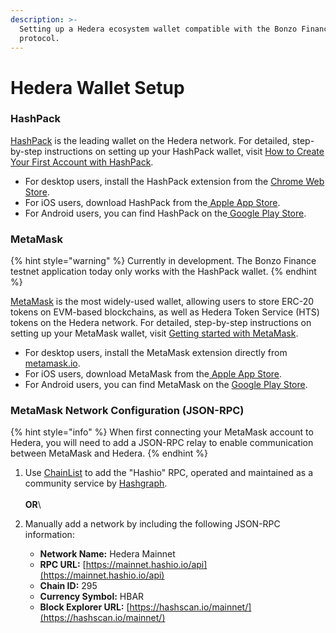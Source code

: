 ```yaml
---
description: >-
  Setting up a Hedera ecosystem wallet compatible with the Bonzo Finance
  protocol.
---
```


# Hedera Wallet Setup

### HashPack <a href="#hashpack" id="hashpack"></a>

[HashPack](https://www.hashpack.app/) is the leading wallet on the Hedera network. For detailed, step-by-step instructions on setting up your HashPack wallet, visit [How to Create Your First Account with HashPack](https://www.hashpack.app/post/how-to-create-your-first-account-with-hashpack).

* For desktop users, install the HashPack extension from the [Chrome Web Store](https://chrome.google.com/webstore/detail/hashpack/gjagmgiddbbciopjhllkdnddhcglnemk).
* For iOS users, download HashPack from the[ Apple App Store](https://apps.apple.com/us/app/hashpack/id6444389849).
* For Android users, you can find HashPack on the[ Google Play Store](https://play.google.com/store/apps/details?id=app.hashpack.wallet.twa).

### MetaMask <a href="#metamask" id="metamask"></a>

{% hint style="warning" %}
Currently in development. The Bonzo Finance testnet application today only works with the HashPack wallet.
{% endhint %}

[MetaMask](https://metamask.io/) is the most widely-used wallet, allowing users to store ERC-20 tokens on EVM-based blockchains, as well as Hedera Token Service (HTS) tokens on the Hedera network. For detailed, step-by-step instructions on setting up your MetaMask wallet, visit [Getting started with MetaMask](https://support.metamask.io/hc/en-us/articles/360015489531-Getting-started-with-MetaMask).

* For desktop users, install the MetaMask extension directly from [metamask.io](https://metamask.io/).
* For iOS users, download MetaMask from the[ Apple App Store](https://apps.apple.com/us/app/metamask-blockchain-wallet/id1438144202?\_branch\_match\_id=1235424007731302813&\_branch\_referrer=H4sIAAAAAAAAA8soKSkottLXz00tScxNLM7WSywo0MvJzMvWL8529DB2SnSztAQA5G46IyQAAAA%3D).
* For Android users, you can find MetaMask on the [Google Play Store](https://play.google.com/store/apps/details?id=io.metamask\&hl=en\_US\&ref=producthunt&\_branch\_match\_id=1235424007731302813&\_branch\_referrer=H4sIAAAAAAAAA8soKSkottLXz00tScxNLM7WSywo0MvJzMvWT6ooz3a1yHeztAQA%2FOIqTSQAAAA%3D).

### MetaMask Network Configuration (JSON-RPC)

{% hint style="info" %}
When first connecting your MetaMask account to Hedera, you will need to add a JSON-RPC relay to enable communication between MetaMask and Hedera.
{% endhint %}

1. Use [ChainList](https://chainlist.org/chain/295) to add the "Hashio" RPC, operated and maintained as a community service by [Hashgraph](https://www.hashgraph.com/).\
   \
   **OR**\

2. Manually add a network by including the following JSON-RPC information:
   * **Network Name:** Hedera Mainnet
   * **RPC URL:** [https://mainnet.hashio.io/api](https://mainnet.hashio.io/api)
   * **Chain ID:** 295
   * **Currency Symbol:** HBAR
   * **Block Explorer URL:** [https://hashscan.io/mainnet/](https://hashscan.io/mainnet/)
